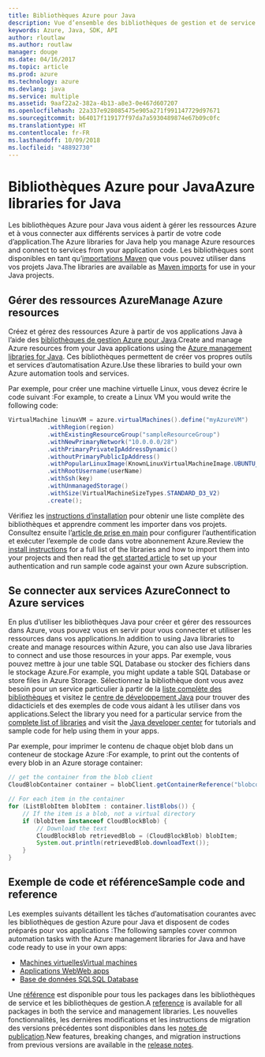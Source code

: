 ```yaml
---
title: Bibliothèques Azure pour Java
description: Vue d’ensemble des bibliothèques de gestion et de service Azure pour Java
keywords: Azure, Java, SDK, API
author: rloutlaw
ms.author: routlaw
manager: douge
ms.date: 04/16/2017
ms.topic: article
ms.prod: azure
ms.technology: azure
ms.devlang: java
ms.service: multiple
ms.assetid: 9aaf22a2-382a-4b13-a8e3-0e467d607207
ms.openlocfilehash: 22a337e928085475e905a271f991147729d97671
ms.sourcegitcommit: b64017f119177f97da7a5930489874e67b09c0fc
ms.translationtype: HT
ms.contentlocale: fr-FR
ms.lasthandoff: 10/09/2018
ms.locfileid: "48892730"
---
```

# <a name="azure-libraries-for-java"></a><span data-ttu-id="517f0-104">Bibliothèques Azure pour Java</span><span class="sxs-lookup"><span data-stu-id="517f0-104">Azure libraries for Java</span></span>

<span data-ttu-id="517f0-105">Les bibliothèques Azure pour Java vous aident à gérer les ressources Azure et à vous connecter aux différents services à partir de votre code d’application.</span><span class="sxs-lookup"><span data-stu-id="517f0-105">The Azure libraries for Java help you manage Azure resources and connect to services from your application code.</span></span> <span data-ttu-id="517f0-106">Les bibliothèques sont disponibles en tant qu’[importations Maven](java-sdk-azure-install.md) que vous pouvez utiliser dans vos projets Java.</span><span class="sxs-lookup"><span data-stu-id="517f0-106">The libraries are available as [Maven imports](java-sdk-azure-install.md) for use in your Java projects.</span></span> 

## <a name="manage-azure-resources"></a><span data-ttu-id="517f0-107">Gérer des ressources Azure</span><span class="sxs-lookup"><span data-stu-id="517f0-107">Manage Azure resources</span></span>

<span data-ttu-id="517f0-108">Créez et gérez des ressources Azure à partir de vos applications Java à l’aide des [bibliothèques de gestion Azure pour Java](java-sdk-azure-get-started.md).</span><span class="sxs-lookup"><span data-stu-id="517f0-108">Create and manage Azure resources from your Java applications using the [Azure management libraries for Java](java-sdk-azure-get-started.md).</span></span> <span data-ttu-id="517f0-109">Ces bibliothèques permettent de créer vos propres outils et services d’automatisation Azure.</span><span class="sxs-lookup"><span data-stu-id="517f0-109">Use these libraries to build your own Azure automation tools and services.</span></span> 

<span data-ttu-id="517f0-110">Par exemple, pour créer une machine virtuelle Linux, vous devez écrire le code suivant :</span><span class="sxs-lookup"><span data-stu-id="517f0-110">For example, to create a Linux VM you would write the following code:</span></span>

```java
VirtualMachine linuxVM = azure.virtualMachines().define("myAzureVM")
           .withRegion(region)
           .withExistingResourceGroup("sampleResourceGroup")
           .withNewPrimaryNetwork("10.0.0.0/28")
           .withPrimaryPrivateIpAddressDynamic()
           .withoutPrimaryPublicIpAddress()
           .withPopularLinuxImage(KnownLinuxVirtualMachineImage.UBUNTU_SERVER_16_04_LTS)
           .withRootUsername(userName)
           .withSsh(key)
           .withUnmanagedStorage()
           .withSize(VirtualMachineSizeTypes.STANDARD_D3_V2)
           .create();
 ```

<span data-ttu-id="517f0-111">Vérifiez les [instructions d’installation](java-sdk-azure-install.md) pour obtenir une liste complète des bibliothèques et apprendre comment les importer dans vos projets. Consultez ensuite l’[article de prise en main](java-sdk-azure-get-started.md) pour configurer l’authentification et exécuter l’exemple de code dans votre abonnement Azure.</span><span class="sxs-lookup"><span data-stu-id="517f0-111">Review the [install instructions](java-sdk-azure-install.md) for a full list of the libraries and how to import them into your projects and then read the [get started article](java-sdk-azure-get-started.md) to set up your authentication and run sample code against your own Azure subscription.</span></span> 

## <a name="connect-to-azure-services"></a><span data-ttu-id="517f0-112">Se connecter aux services Azure</span><span class="sxs-lookup"><span data-stu-id="517f0-112">Connect to Azure services</span></span>

<span data-ttu-id="517f0-113">En plus d’utiliser les bibliothèques Java pour créer et gérer des ressources dans Azure, vous pouvez vous en servir pour vous connecter et utiliser les ressources dans vos applications.</span><span class="sxs-lookup"><span data-stu-id="517f0-113">In addition to using Java libraries to create and manage resources within Azure, you can also use Java libraries to connect  and use those resources in your apps.</span></span> <span data-ttu-id="517f0-114">Par exemple, vous pouvez mettre à jour une table SQL Database ou stocker des fichiers dans le stockage Azure.</span><span class="sxs-lookup"><span data-stu-id="517f0-114">For example, you might update a table SQL Database or store files in Azure Storage.</span></span> <span data-ttu-id="517f0-115">Sélectionnez la bibliothèque dont vous avez besoin pour un service particulier à partir de la [liste complète des bibliothèques](java-sdk-azure-install.md) et visitez le [centre de développement Java](https://azure.microsoft.com/develop/java/) pour trouver des didacticiels et des exemples de code vous aidant à les utiliser dans vos applications.</span><span class="sxs-lookup"><span data-stu-id="517f0-115">Select the library you need for a particular service from the [complete list of libraries](java-sdk-azure-install.md) and visit the [Java developer center](https://azure.microsoft.com/develop/java/) for tutorials and sample code for help using them in your apps.</span></span>

<span data-ttu-id="517f0-116">Par exemple, pour imprimer le contenu de chaque objet blob dans un conteneur de stockage Azure :</span><span class="sxs-lookup"><span data-stu-id="517f0-116">For example, to print out the contents of every blob in an Azure storage container:</span></span>

```java
// get the container from the blob client
CloudBlobContainer container = blobClient.getContainerReference("blobcontainer");

// For each item in the container
for (ListBlobItem blobItem : container.listBlobs()) {
    // If the item is a blob, not a virtual directory
    if (blobItem instanceof CloudBlockBlob) {
        // Download the text
        CloudBlockBlob retrievedBlob = (CloudBlockBlob) blobItem;
        System.out.println(retrievedBlob.downloadText());
    }
}
```

## <a name="sample-code-and-reference"></a><span data-ttu-id="517f0-117">Exemple de code et référence</span><span class="sxs-lookup"><span data-stu-id="517f0-117">Sample code and reference</span></span>

<span data-ttu-id="517f0-118">Les exemples suivants détaillent les tâches d’automatisation courantes avec les bibliothèques de gestion Azure pour Java et disposent de codes préparés pour vos applications :</span><span class="sxs-lookup"><span data-stu-id="517f0-118">The following samples cover common automation tasks with the Azure management libraries for Java and have code ready to use in your own apps:</span></span>

- [<span data-ttu-id="517f0-119">Machines virtuelles</span><span class="sxs-lookup"><span data-stu-id="517f0-119">Virtual machines</span></span>](java-sdk-azure-virtual-machine-samples.md)
- [<span data-ttu-id="517f0-120">Applications Web</span><span class="sxs-lookup"><span data-stu-id="517f0-120">Web apps</span></span>](java-sdk-azure-web-apps-samples.md)
- [<span data-ttu-id="517f0-121">Base de données SQL</span><span class="sxs-lookup"><span data-stu-id="517f0-121">SQL Database</span></span>](java-sdk-azure-sql-database-samples.md)
   
<span data-ttu-id="517f0-122">Une [référence](https://docs.microsoft.com/java/api) est disponible pour tous les packages dans les bibliothèques de service et les bibliothèques de gestion.</span><span class="sxs-lookup"><span data-stu-id="517f0-122">A [reference](https://docs.microsoft.com/java/api) is available for all packages in both the service and management libraries.</span></span> <span data-ttu-id="517f0-123">Les nouvelles fonctionnalités, les dernières modifications et les instructions de migration des versions précédentes sont disponibles dans les [notes de publication](java-sdk-azure-release-notes.md).</span><span class="sxs-lookup"><span data-stu-id="517f0-123">New features, breaking changes, and migration instructions from previous versions are available in the [release notes](java-sdk-azure-release-notes.md).</span></span>